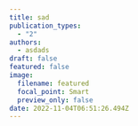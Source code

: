 ```yaml
---
title: sad
publication_types:
  - "2"
authors:
  - asdads
draft: false
featured: false
image:
  filename: featured
  focal_point: Smart
  preview_only: false
date: 2022-11-04T06:51:26.494Z
---
```


